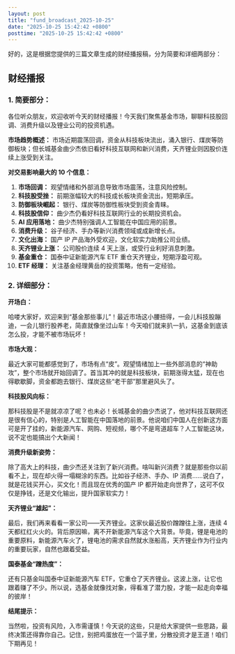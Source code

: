 ```yaml
---
layout: post
title: "fund_broadcast_2025-10-25"
date: "2025-10-25 15:42:42 +0800"
posttime: "2025-10-25 15:42:42 +0800"
---
```


好的，这是根据您提供的三篇文章生成的财经播报稿，分为简要和详细两部分：

## 财经播报

### 1. 简要部分：

各位听众朋友，欢迎收听今天的财经播报！今天我们聚焦基金市场，聊聊科技股回调、消费升级以及锂业公司的投资机遇。

**市场趋势概述：** 市场近期震荡回调，资金从科技板块流出，涌入银行、煤炭等防御板块；但长城基金曲少杰依旧看好科技互联网和新兴消费，天齐锂业则因股价连续上涨受到关注。

**对交易影响最大的 10 个信息：**

1.  **市场回调：** 观望情绪和外部消息导致市场震荡，注意风险控制。
2.  **科技股受挫：** 前期涨幅较大的科技成长板块资金流出，短期承压。
3.  **防御板块崛起：** 银行、煤炭等防御性板块受到资金青睐。
4.  **科技股信仰：** 曲少杰仍看好科技互联网行业的长期投资机会。
5.  **AI 应用落地：** 曲少杰特别强调人工智能在中国应用的前景。
6.  **消费升级：** 谷子经济、手办等新兴消费领域或成新增长点。
7.  **文化出海：** 国产 IP 产品海外受欢迎，文化软实力助推公司业绩。
8.  **天齐锂业上涨：** 公司股价连续 4 天上涨，或受行业利好消息刺激。
9.  **基金重仓：** 国泰中证新能源汽车 ETF 重仓天齐锂业，短期浮盈可观。
10. **ETF 经理：** 关注基金经理黄岳的投资策略，他有一定经验。

### 2. 详细部分：

**开场白：**

哈喽大家好，欢迎来到“基金那些事儿”！最近市场这小腰扭得，一会儿科技股蹦迪，一会儿银行股养老，简直就像坐过山车！今天咱们就来扒一扒，这基金到底该怎么投，才能不被市场玩坏！

**市场大观：**

最近大家可能都感觉到了，市场有点“皮”。观望情绪加上一些外部消息的“神助攻”，整个市场就开始回调了。首当其冲的就是科技板块，前期涨得太猛，现在也得歇歇脚，资金都跑去银行、煤炭这些“老干部”那里避风头了。

**科技股风向标：**

那科技股是不是就凉凉了呢？也未必！长城基金的曲少杰说了，他对科技互联网还是很有信心的，特别是人工智能在中国落地的前景。他说咱们中国人在创新这方面可是开了挂的，新能源汽车、网购、短视频，哪个不是弯道超车？人工智能这块，说不定也能搞出个大新闻！

**消费升级新姿势：**

除了高大上的科技，曲少杰还关注到了新兴消费。啥叫新兴消费？就是那些你以前看不上，现在却火得一塌糊涂的东西。比如谷子经济、手办、IP 消费……说白了，就是花钱买开心，买文化！而且现在优秀的国产 IP 都开始走向世界了，这可不仅仅是挣钱，还是文化输出，提升国家软实力！

**天齐锂业“雄起”：**

最后，我们再来看看一家公司——天齐锂业。这家伙最近股价蹭蹭往上涨，连续 4 天都红红火火的。背后原因嘛，离不开新能源汽车这个大背景。毕竟，锂是电池的重要原料，新能源汽车火了，锂电池的需求自然就水涨船高，天齐锂业作为行业内的重要玩家，自然也跟着受益。

**国泰基金“蹭热度”：**

还有只基金叫国泰中证新能源汽车 ETF，它重仓了天齐锂业。这波上涨，让它也跟着赚了不少。所以说，选基金就像找对象，得看准了潜力股，才能一起走向幸福的彼岸！

**结尾提示：**

当然啦，投资有风险，入市需谨慎！今天说的这些，只是给大家提供一些思路，最终决策还得靠你自己。记住，别把鸡蛋放在一个篮子里，分散投资才是王道！咱们下期再见！